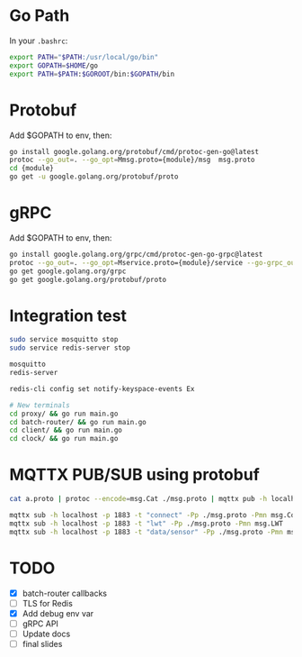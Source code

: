# Go Path
In your `.bashrc`:
```bash
export PATH="$PATH:/usr/local/go/bin"
export GOPATH=$HOME/go
export PATH=$PATH:$GOROOT/bin:$GOPATH/bin
```

# Protobuf
Add $GOPATH to env, then:
```bash
go install google.golang.org/protobuf/cmd/protoc-gen-go@latest
protoc --go_out=. --go_opt=Mmsg.proto={module}/msg  msg.proto
cd {module}
go get -u google.golang.org/protobuf/proto
```

# gRPC
Add $GOPATH to env, then:
```bash
go install google.golang.org/grpc/cmd/protoc-gen-go-grpc@latest
protoc --go_out=. --go_opt=Mservice.proto={module}/service --go-grpc_out=. --go-grpc_opt=Mservice.proto={module}/service service.proto
go get google.golang.org/grpc 
go get google.golang.org/protobuf/proto
```

# Integration test
```bash
sudo service mosquitto stop
sudo service redis-server stop

mosquitto
redis-server

redis-cli config set notify-keyspace-events Ex

# New terminals
cd proxy/ && go run main.go
cd batch-router/ && go run main.go
cd client/ && go run main.go
cd clock/ && go run main.go 
```

# MQTTX PUB/SUB using protobuf
```bash
cat a.proto | protoc --encode=msg.Cat ./msg.proto | mqttx pub -h localhost -p 1883 -t idk -s

mqttx sub -h localhost -p 1883 -t "connect" -Pp ./msg.proto -Pmn msg.Connect
mqttx sub -h localhost -p 1883 -t "lwt" -Pp ./msg.proto -Pmn msg.LWT
mqttx sub -h localhost -p 1883 -t "data/sensor" -Pp ./msg.proto -Pmn msg.SensorData
```

# TODO
- [X] batch-router callbacks
- [ ] TLS for Redis
- [X] Add debug env var
- [ ] gRPC API
- [ ] Update docs
- [ ] final slides
